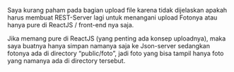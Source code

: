 Saya kurang paham pada bagian upload file karena tidak dijelaskan apakah harus membuat REST-Server lagi untuk menangani upload Fotonya atau hanya pure di ReactJS / front-end nya saja. 

Jika memang pure di ReactJS (yang penting ada konsep uploadnya), maka saya buatnya hanya simpan namanya saja ke Json-server sedangkan fotonya ada di directory “public/foto”, jadi foto yang  bisa tampil hanya foto yang namanya ada di directory tersebut.
